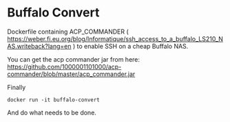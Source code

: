 # Buffalo Convert
Dockerfile containing ACP_COMMANDER ( https://weber.fi.eu.org/blog/Informatique/ssh_access_to_a_buffalo_LS210_NAS.writeback?lang=en ) to enable SSH on a cheap Buffalo NAS.

You can get the acp commander jar from here: https://github.com/1000001101000/acp-commander/blob/master/acp_commander.jar

Finally

	docker run -it buffalo-convert

And do what needs to be done.

